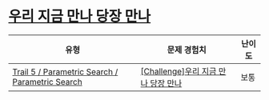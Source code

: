 # [우리 지금 만나 당장 만나](https://www.codetree.ai/trails/complete/curated-cards/challenge-meet-now-right-now)

|유형|문제 경험치|난이도|
|---|---|---|
|[Trail 5 / Parametric Search / Parametric Search](https://www.codetree.ai/trail-info/intermediate-mid/)|[[Challenge]우리 지금 만나 당장 만나](https://www.codetree.ai/trails/complete/curated-cards/challenge-meet-now-right-now/)|보통|

